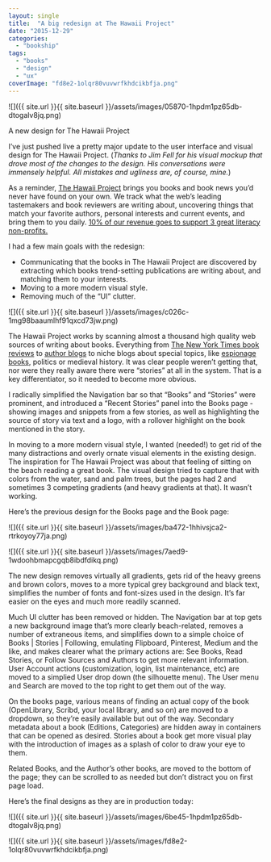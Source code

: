 ```yaml
---
layout: single
title:  "A big redesign at The Hawaii Project"
date: "2015-12-29"
categories: 
  - "bookship"
tags: 
  - "books"
  - "design"
  - "ux"
coverImage: "fd8e2-1olqr80vuvwrfkhdcikbfja.png"
---
```


![]({{ site.url }}{{ site.baseurl }}/assets/images/05870-1hpdm1pz65db-dtogalv8jq.png)

A new design for The Hawaii Project

I’ve just pushed live a pretty major update to the user interface and visual design for The Hawaii Project. (_Thanks to Jim Fell for his visual mockup that drove most of the changes to the design. His conversations were immensely helpful. All mistakes and ugliness are, of course, mine._)

As a reminder, [The Hawaii Project](http://www.thehawaiiproject.com) brings you books and book news you’d never have found on your own. We track what the web’s leading tastemakers and book reviewers are writing about, uncovering things that match your favorite authors, personal interests and current events, and bring them to you daily. [10% of our revenue goes to support 3 great literacy non-profits.](http://www.thehawaiiproject.com/accountlevels)

I had a few main goals with the redesign:

- Communicating that the books in The Hawaii Project are discovered by extracting which books trend-setting publications are writing about, and matching them to your interests.
- Moving to a more modern visual style.
- Removing much of the “UI” clutter.

![]({{ site.url }}{{ site.baseurl }}/assets/images/c026c-1mg98baaumlhf91qxcd73jw.png)

The Hawaii Project works by scanning almost a thousand high quality web sources of writing about books. Everything from [The New York Times book reviews](http://www.thehawaiiproject.com/source/NYT-Books--16) to [author blogs](http://www.thehawaiiproject.com/source/author_Thomas-W.-Jensen--408) to niche blogs about special topics, like [espionage books](http://www.thehawaiiproject.com/source/Double-O-Section--165), politics or medieval history. It was clear people weren’t getting that, nor were they really aware there were “stories” at all in the system. That is a key differentiator, so it needed to become more obvious.

I radically simplified the Navigation bar so that “Books” and “Stories” were prominent, and introduced a “Recent Stories” panel into the Books page - showing images and snippets from a few stories, as well as highlighting the source of story via text and a logo, with a rollover highlight on the book mentioned in the story.

In moving to a more modern visual style, I wanted (needed!) to get rid of the many distractions and overly ornate visual elements in the existing design. The inspiration for The Hawaii Project was about that feeling of sitting on the beach reading a great book. The visual design tried to capture that with colors from the water, sand and palm trees, but the pages had 2 and sometimes 3 competing gradients (and heavy gradients at that). It wasn’t working.

Here’s the previous design for the Books page and the Book page:

![]({{ site.url }}{{ site.baseurl }}/assets/images/ba472-1hhivsjca2-rtrkoyoy77ja.png)

![]({{ site.url }}{{ site.baseurl }}/assets/images/7aed9-1wdoohbmapcgqb8ibdfdikq.png)

The new design removes virtually all gradients, gets rid of the heavy greens and brown colors, moves to a more typical grey background and black text, simplifies the number of fonts and font-sizes used in the design. It’s far easier on the eyes and much more readily scanned.

Much UI clutter has been removed or hidden. The Navigation bar at top gets a new background image that’s more clearly beach-related, removes a number of extraneous items, and simplifies down to a simple choice of Books | Stories | Following, emulating Flipboard, Pinterest, Medium and the like, and makes clearer what the primary actions are: See Books, Read Stories, or Follow Sources and Authors to get more relevant information. User Account actions (customization, login, list maintenance, etc) are moved to a simplied User drop down (the silhouette menu). The User menu and Search are moved to the top right to get them out of the way.

On the books page, various means of finding an actual copy of the book (OpenLibrary, Scribd, your local library, and so on) are moved to a dropdown, so they’re easily available but out of the way. Secondary metadata about a book (Editions, Categories) are hidden away in containers that can be opened as desired. Stories about a book get more visual play with the introduction of images as a splash of color to draw your eye to them.

Related Books, and the Author’s other books, are moved to the bottom of the page; they can be scrolled to as needed but don’t distract you on first page load.

Here’s the final designs as they are in production today:

![]({{ site.url }}{{ site.baseurl }}/assets/images/6be45-1hpdm1pz65db-dtogalv8jq.png)

![]({{ site.url }}{{ site.baseurl }}/assets/images/fd8e2-1olqr80vuvwrfkhdcikbfja.png)
